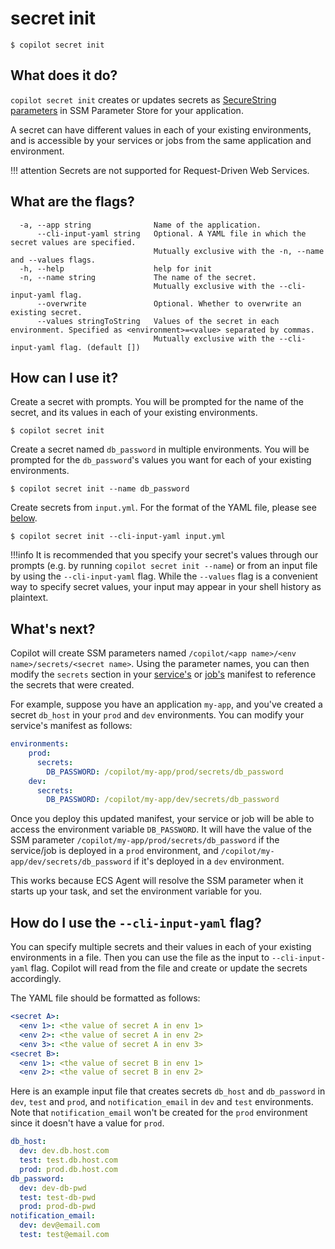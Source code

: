 # secret init
```
$ copilot secret init
```

## What does it do?
`copilot secret init` creates or updates secrets as [SecureString parameters](https://docs.aws.amazon.com/systems-manager/latest/userguide/systems-manager-parameter-store.html#what-is-a-parameter) in SSM Parameter Store for your application.

A secret can have different values in each of your existing environments, and is accessible by your services or jobs from the same application and environment.

!!! attention 
    Secrets are not supported for Request-Driven Web Services.

## What are the flags?
```
  -a, --app string              Name of the application.
      --cli-input-yaml string   Optional. A YAML file in which the secret values are specified.
                                Mutually exclusive with the -n, --name and --values flags.
  -h, --help                    help for init
  -n, --name string             The name of the secret.
                                Mutually exclusive with the --cli-input-yaml flag.
      --overwrite               Optional. Whether to overwrite an existing secret.
      --values stringToString   Values of the secret in each environment. Specified as <environment>=<value> separated by commas.
                                Mutually exclusive with the --cli-input-yaml flag. (default [])
```
## How can I use it?
Create a secret with prompts. You will be prompted for the name of the secret, and its values in each of your existing environments.
```
$ copilot secret init
```

Create a secret named `db_password` in multiple environments. You will be prompted for the `db_password`'s values you want for each of your existing environments.
```
$ copilot secret init --name db_password
```
Create secrets from `input.yml`. For the format of the YAML file, please see <a href="#secret-init-cli-input-yaml">below</a>.
```
$ copilot secret init --cli-input-yaml input.yml
```

!!!info
    It is recommended that you specify your secret's values through our prompts (e.g. by running `copilot secret init --name`) or from an input file by using the `--cli-input-yaml` flag. While the `--values` flag is a convenient way to specify secret values, your input may appear in your shell history as plaintext.

## What's next?

Copilot will create SSM parameters named `/copilot/<app name>/<env name>/secrets/<secret name>`. 
Using the parameter names, you can then modify the `secrets` section in your [service's](https://aws.github.io/copilot-cli/docs/manifest/backend-service/#secrets) or [job's](https://aws.github.io/copilot-cli/docs/manifest/scheduled-job/#secrets) manifest to reference the secrets that were created. 

For example, suppose you have an application `my-app`, and you've created a secret `db_host` in your `prod` and `dev` environments.
You can modify your service's manifest as follows:
```yaml
environments:
    prod:
      secrets: 
        DB_PASSWORD: /copilot/my-app/prod/secrets/db_password
    dev:
      secrets:
        DB_PASSWORD: /copilot/my-app/dev/secrets/db_password
```

Once you deploy this updated manifest, your service or job will be able to access the environment variable `DB_PASSWORD`.
It will have the value of the SSM parameter `/copilot/my-app/prod/secrets/db_password` if the service/job is deployed in a `prod` environment, and `/copilot/my-app/dev/secrets/db_password` if it's deployed in a `dev` environment.

This works because ECS Agent will resolve the SSM parameter when it starts up your task, and set the environment variable for you.

## <span id="secret-init-cli-input-yaml">How do I use the `--cli-input-yaml` flag?</span>
You can specify multiple secrets and their values in each of your existing environments in a file. Then you can use the file as the input to `--cli-input-yaml` flag. Copilot will read from the file and create or update the secrets accordingly.

The YAML file should be formatted as follows:
```yaml
<secret A>:
  <env 1>: <the value of secret A in env 1>
  <env 2>: <the value of secret A in env 2>
  <env 3>: <the value of secret A in env 3>
<secret B>:
  <env 1>: <the value of secret B in env 1>
  <env 2>: <the value of secret B in env 2>
```

Here is an example input file that creates secrets `db_host` and `db_password` in `dev`, `test` and `prod`, and `notification_email` in `dev` and `test` environments. Note that `notification_email` won't be created for the `prod` environment since it doesn't have a value for `prod`.
```yaml
db_host:
  dev: dev.db.host.com
  test: test.db.host.com
  prod: prod.db.host.com
db_password:
  dev: dev-db-pwd
  test: test-db-pwd
  prod: prod-db-pwd
notification_email:
  dev: dev@email.com
  test: test@email.com
```
